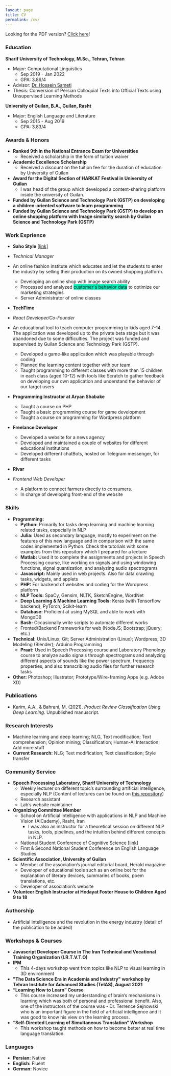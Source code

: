 ```yaml
---
layout: page
title: CV
permalink: /cv/
---
```

Looking for the PDF version? [Click here](#)!

### Education
**Sharif University of Technology, M.Sc., Tehran, Tehran**<br>
- Major: Computational Linguistics
    - Sep 2019 - Jan 2022
    - GPA: 3.86/4
- Advisor: [Dr. Hossein Sameti](http://sharif.edu/~sameti/)
- Thesis: Conversion of Persian Colloquial Texts into Official Texts using Unsupervised Learning Methods

**University of Guilan, B.A., Guilan, Rasht**<br>
- Major: English Language and Literature
    - Sep 2015 - Aug 2019
    - GPA: 3.83/4

### Awards & Honors
- **Ranked 9th in the National Entrance Exam for Universities**
    - Received a scholarship in the form of tuition waiver
- **Academic Excellence Scholarship**
    - Received a discount on the tuition fee for the duration of education by University of Guilan
- **Award for the Digital Section of HARKAT Festival in University of Guilan**
    - I was head of the group which developed a content-sharing platform inside the university of Guilan.
- **Funded by Guilan Science and Technology Park (GSTP) on developing a children-oriented software to learn programming**
- **Funded by Guilan Science and Technology Park (GSTP) to develop an online shopping platform with Image similarity search by Guilan Science and Technology Park (GSTP)**

### Work Exprience
- **Saho Style** [[link]](https://sahostyle.com)
- *Technical Manager*
- An online fashion institute which educates and let the students to enter the industry by selling their production on its owned shopping platform.
    - Developing an online shop with image search ability
    - Processed and analyzed <span style="background-color:#00EEB9">customer's behavior data</span> to optimize our marketing strategies
    - Server Administrator of online classes

- **TechTime**
- *React Developer/Co-Founder*
- An educational tool to teach computer programming to kids aged 7-14. The application was developed up to the private beta stage but it was abandoned due to some difficulties. The project was funded and supervised by Guilan Science and Technology Park (GSTP).
    - Developed a game-like application which was playable through coding
    - Planned the learning content together with our team
    - Taught programming to different classes with more than 15 children in each class (aged 10-12) with tools like Scratch to gather feedback on developing our own application and understand the behavior of our target users
	
- **Programming Instructor at Aryan Shabake**
    - Taught a course on PHP
    - Taught a basic programming course for game development
    - Taught a course on programming for Wordpress platform

- **Freelance Developer**
    - Developed a website for a news agency
    - Developed and maintained a couple of websites for different educational institutions
    - Developed different chatBots, hosted on Telegram messenger, for different tasks

- **Rivar**
- *Frontend Web Developer*
    - A platform to connect farmers directly to consumers.
    - In charge of developing front-end of the website

### Skills
- **Programming:**
    - **Python:** Primarily for tasks deep learning and machine learning related tasks, especially in NLP
    - **Julia:** Used as secondary language, mostly to experiment on the features of this new language and in comparison with the same codes implemented in Python. Check the tutorials with some examples from this repository which I prepared for a lecture
    - **Matlab:** Used it to complete the assignments and projects in Speech Processing course, like working on signals and using windowing functions, signal quantization, and analyzing audio spectrograms
    - **Javascript:** Mainly used in web projects. Also for data crawling tasks, widgets, and applets
    - **PHP:** For backend of websites and coding for the Wordpress platform
    - **NLP Tools:** SpaCy, Gensim, NLTK, SketchEngine, WordNet
    - **Deep Learning & Machine Learning Tools:** Keras (with Tensorflow backend), PyTorch, Scikit-learn
    - **Database:** Proficient at using MySQL and able to work with MongoDB
    - **Bash:** Occasionally write scripts to automate different works 
    - Fronted/Backend Frameworks for web (NodeJS; Bootstrap; jQuery; etc.)
- **Technical:** Unix/Linux; Git; Server Administration (Linux); Wordpress; 3D Modeling (Blender); Arduino Programming
    - **Praat:** Used in Speech Processing course and Laboratory Phonology course to analyze audio signals through spectrograms and analyzing different aspects of sounds like the power spectrum, frequency properties, and also transcribing audio files for further research tasks
- **Other:** Photoshop; Illustrator; Prototype/Wire-framing Apps (e.g. Adobe XD)

### Publications
- Karim, A.A., & Bahrani, M. (2021). *Product Review Classification Using Deep Learning.* Unpublished manuscript.

### Research Interests
- Machine learning and deep learning; NLG, Text modification; Text comprehension; Opinion mining; Classification; Human-AI Interaction;  Add more stuff
- **Current Research:** NLG; Text modification; Text classification; Style transfer

### Community Service  
- **Speech Processing Laboratory, Sharif University of Technology**
    - Weekly lecturer on different topic’s surrounding artificial intelligence, especially NLP (Content of lectures can be found on [this repository](https://github.com/Sharif-SLPL/Lectures))
    - Research assistant
    - Lab’s website maintainer
- **Organizing Committee Member**
    - School on Artificial Intelligence with applications in NLP and Machine Vision (AICademy), Rasht, Iran
        - I was also an instructor for a theoretical session on different NLP tasks, tools, pipelines, and the intuition behind different concepts in NLP.
    - National Student Conference of Cognitive Science [[link]](https://nscc.ir/)
    - First & Second National Student Conference on English Language Studies
- **Scientific Association, University of Guilan**
    - Member of the association’s journal editorial board, Herald magazine
    - Developer of educational tools such as an online bot for the explanation of literary devices, summaries of books, poem translations, etc.
    - Developer of association’s website
- **Volunteer English Instructor at Hedayat Foster House to Children Aged 9 to 18**

### Authorship
- Artificial intelligence and the revolution in the energy industry (detail of the publication to be added)

### Workshops & Courses
- **Javascript Developer Course in The Iran Technical and Vocational Training Organization (I.R.T.V.T.O)**
- **IPM**
    - This 4-days workshop went from topics like NLP to visual learning in 3D environment
- **"The Data Science Era in Academia and Industry" workshop by Tehran Institute for Advanced Studies (TeIAS), August 2021**
- **“Learning How to Learn” Course**
    - This course increased my understanding of brain’s mechanisms in learning which was both of personal and professional benefit. Also, one of the instructors of the course was - Dr. Terrence Sejnowski who is an important figure in the field of artificial intelligence and it was good to know his view on the learning process.
- **“Self-Directed Learning of Simultaneous Translation” Workshop**
    - This workshop taught methods on how to become better at real time language translation.

### Languages
- **Persian:** Native
- **English:** Fluent
- **German:** Novice
